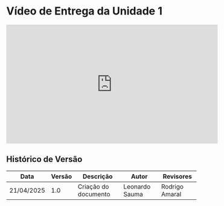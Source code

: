 # Vídeo de Entrega da Unidade 1 

<iframe width="560" height="315" src="https://www.youtube.com/embed/92dTI_-1_x8?si=E24PVnGBSHta7_DL" title="YouTube video player" frameborder="0" allow="accelerometer; autoplay; clipboard-write; encrypted-media; gyroscope; picture-in-picture; web-share" referrerpolicy="strict-origin-when-cross-origin" allowfullscreen></iframe>

## Histórico de Versão
| Data | Versão | Descrição | Autor | Revisores|
|-|-|-|-|-|
|21/04/2025| 1.0 | Criação do documento |Leonardo Sauma |Rodrigo Amaral|
